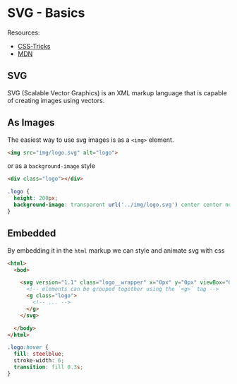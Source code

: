 # SVG - Basics

Resources:
- [CSS-Tricks](https://css-tricks.com/using-svg/)
- [MDN](https://developer.mozilla.org/en-US/docs/Web/SVG)

## SVG
SVG (Scalable Vector Graphics) is an XML markup language that is capable of creating images using vectors.


## As Images
The easiest way to use svg images is as a `<img>` element.

```html
<img src="img/logo.svg" alt="logo">
```

or as a `background-image` style
```html
<div class="logo"></div>
```
```css
.logo {
  height: 200px;
  background-image: transparent url('../img/logo.svg') center center no-repeat;
}
```

## Embedded
By embedding it in the `html` markup we can style and animate svg with css

```html
<html>
  <bod>

    <svg version="1.1" class="logo__wrapper" x="0px" y="0px" viewBox="0 0 208 208"xml:space="preserve">
      <!-- elements can be grouped together using the `<g>` tag -->
      <g class="logo">
        <!-- ... -->
      </g>
    </svg>

  </body>
</html>
```
```css
.logo:hover {
  fill: steelblue;
  stroke-width: 6;
  transition: fill 0.3s;
}
```

